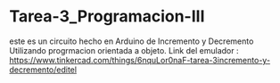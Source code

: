 # Tarea-3_Programacion-III
este es un circuito hecho en Arduino de Incremento y Decremento
Utilizando progrmacion orientada a objeto.
Link del emulador : https://www.tinkercad.com/things/6nquLor0naF-tarea-3incremento-y-decremento/editel
